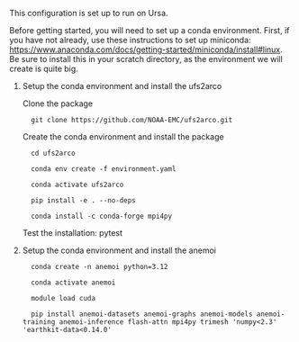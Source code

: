 This configuration is set up to run on Ursa.

Before getting started, you will need to set up a conda environment. First, if you have not already, use these instructions to set up miniconda: https://www.anaconda.com/docs/getting-started/miniconda/install#linux. Be sure to install this in your scratch directory, as the environment we will create is quite big.

1. Setup the conda environment and install the ufs2arco
   
   Clone the package
   
         git clone https://github.com/NOAA-EMC/ufs2arco.git
   
   Create the conda environment and install the package
   
         cd ufs2arco
   
         conda env create -f environment.yaml
   
         conda activate ufs2arco
   
         pip install -e . --no-deps
   
         conda install -c conda-forge mpi4py
   
   Test the installation: pytest

2. Setup the conda environment and install the anemoi
   
         conda create -n anemoi python=3.12
   
         conda activate anemoi
   
         module load cuda
   
         pip install anemoi-datasets anemoi-graphs anemoi-models anemoi-training anemoi-inference flash-attn mpi4py trimesh 'numpy<2.3' 'earthkit-data<0.14.0'
   

   





